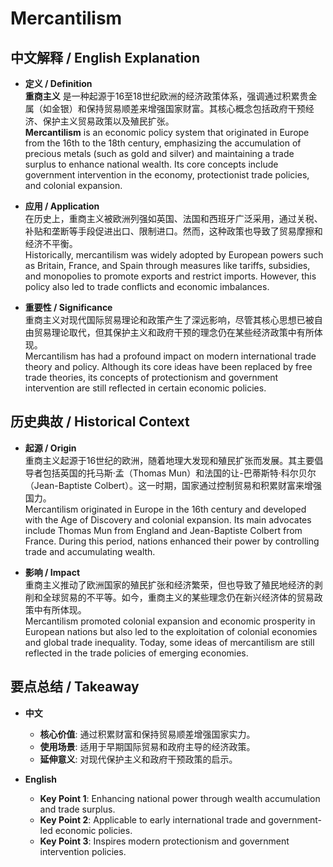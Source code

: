# Mercantilism

## 中文解释 / English Explanation

* **定义 / Definition**  
  **重商主义** 是一种起源于16至18世纪欧洲的经济政策体系，强调通过积累贵金属（如金银）和保持贸易顺差来增强国家财富。其核心概念包括政府干预经济、保护主义贸易政策以及殖民扩张。  
  **Mercantilism** is an economic policy system that originated in Europe from the 16th to the 18th century, emphasizing the accumulation of precious metals (such as gold and silver) and maintaining a trade surplus to enhance national wealth. Its core concepts include government intervention in the economy, protectionist trade policies, and colonial expansion.

* **应用 / Application**  
  在历史上，重商主义被欧洲列强如英国、法国和西班牙广泛采用，通过关税、补贴和垄断等手段促进出口、限制进口。然而，这种政策也导致了贸易摩擦和经济不平衡。  
  Historically, mercantilism was widely adopted by European powers such as Britain, France, and Spain through measures like tariffs, subsidies, and monopolies to promote exports and restrict imports. However, this policy also led to trade conflicts and economic imbalances.

* **重要性 / Significance**  
  重商主义对现代国际贸易理论和政策产生了深远影响，尽管其核心思想已被自由贸易理论取代，但其保护主义和政府干预的理念仍在某些经济政策中有所体现。  
  Mercantilism has had a profound impact on modern international trade theory and policy. Although its core ideas have been replaced by free trade theories, its concepts of protectionism and government intervention are still reflected in certain economic policies.

## 历史典故 / Historical Context

* **起源 / Origin**  
  重商主义起源于16世纪的欧洲，随着地理大发现和殖民扩张而发展。其主要倡导者包括英国的托马斯·孟（Thomas Mun）和法国的让-巴蒂斯特·科尔贝尔（Jean-Baptiste Colbert）。这一时期，国家通过控制贸易和积累财富来增强国力。  
  Mercantilism originated in Europe in the 16th century and developed with the Age of Discovery and colonial expansion. Its main advocates include Thomas Mun from England and Jean-Baptiste Colbert from France. During this period, nations enhanced their power by controlling trade and accumulating wealth.

* **影响 / Impact**  
  重商主义推动了欧洲国家的殖民扩张和经济繁荣，但也导致了殖民地经济的剥削和全球贸易的不平等。如今，重商主义的某些理念仍在新兴经济体的贸易政策中有所体现。  
  Mercantilism promoted colonial expansion and economic prosperity in European nations but also led to the exploitation of colonial economies and global trade inequality. Today, some ideas of mercantilism are still reflected in the trade policies of emerging economies.

## 要点总结 / Takeaway

* **中文**  
  - **核心价值**: 通过积累财富和保持贸易顺差增强国家实力。  
  - **使用场景**: 适用于早期国际贸易和政府主导的经济政策。  
  - **延伸意义**: 对现代保护主义和政府干预政策的启示。

* **English**  
  - **Key Point 1**: Enhancing national power through wealth accumulation and trade surplus.  
  - **Key Point 2**: Applicable to early international trade and government-led economic policies.  
  - **Key Point 3**: Inspires modern protectionism and government intervention policies.